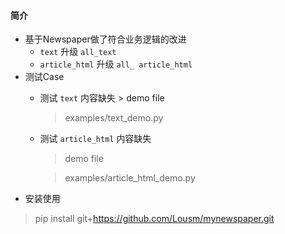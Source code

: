 #### 简介
- 基于Newspaper做了符合业务逻辑的改进
	- ``` text ``` 升级 ``` all_text ```
	- ``` article_html ``` 升级 ``` all_ article_html ```
- 测试Case
	- 测试 ``` text ``` 内容缺失
	      > demo file
	      
		> examples/text_demo.py
	- 测试 ``` article_html ```  内容缺失
		> demo file
	      
		> examples/article_html_demo.py
 - 安装使用
 > pip install git+https://github.com/Lousm/mynewspaper.git
